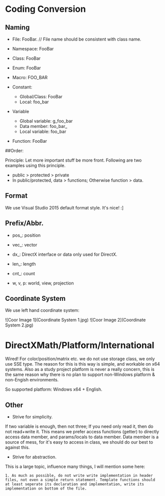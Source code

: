 
# Coding Conversion

## Naming

* File: FooBar.  // File name should be consistent with class name.

* Namespace: FooBar

* Class: FooBar

* Enum: FooBar

* Macro: FOO_BAR

* Constant:
  * Global/Class: FooBar
  * Local: foo_bar

* Variable
  * Global variable: g_foo_bar
  * Data member: foo_bar_
  * Local variable: foo_bar

* Function: FooBar

##Order: 

Principle: Let more important stuff be more front. Following are two examples using this principle.
  * public > protected > private
  * In public/protected, data > functions; Otherwise function > data.

## Format

We use Visual Studio 2015 default format style. It's nice! :]

## Prefix/Abbr.

* pos_: position

* vec_: vector

* dx_: DirectX interface or data only used for DirectX.

* len_: length

* cnt_: count

* w, v, p: world, view, projection

## Coordinate System

We use left hand coordinate system:

![Coor Image 1](Coordinate System 1.jpg)
![Coor Image 2](Coordinate System 2.jpg)

# DirectXMath/Platform/International

Wired! For color/position/matrix etc. we do not use storage class, we only use SSE type. The reason for this is this way is simple, and workable on x64 systems. Also as a study project platform is never a really concern, this is the same reason why there is no plan to support non-Windows platform & non-Engish environments.

So supported platform: Windows x64 + English.

## Other

* Strive for simplicity. 

If two variable is enough, then not three; If you need only read it, then do not read+write it. This means we prefer access functions (getter) to directly access data member, and params/locals to data member. Data member is a source of mess, for it's easy to access in class, we should do our best to against this.

* Strive for abstraction.

This is a large topic, influence many things, I will mention some here:

	1. As much as possible, do not write write implementation in header files, not even a simple return statement. Template functions should at least seperate its declaration and implementation, write its implementation on bottom of the file.